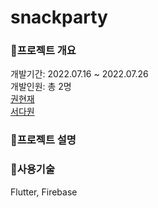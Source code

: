 # snackparty

### 📌프로젝트 개요
개발기간: 2022.07.16 ~ 2022.07.26
<br/>개발인원: 총 2명
<br/>[권현재](https://github.com/Hyeonjae-K)
<br/>[서다원](https://github.com/Dawon00)

### 📌프로젝트 설명


### 📌사용기술
Flutter, Firebase
